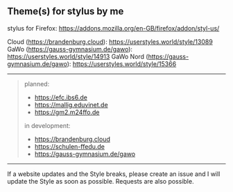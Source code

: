 Theme(s) for stylus by me
---
stylus for Firefox: https://addons.mozilla.org/en-GB/firefox/addon/styl-us/


Cloud (https://brandenburg.cloud): https://userstyles.world/style/13089  
GaWo (https://gauss-gymnasium.de/gawo): https://userstyles.world/style/14913
GaWo Nord (https://gauss-gymnasium.de/gawo): https://userstyles.world/style/15366

---
> planned:
>  - https://efc.ibs6.de
>  - https://mallig.eduvinet.de
>  - https://gm2.m24ffo.de
>
> in development:
>  - https://brandenburg.cloud
>  - https://schulen-ffedu.de
>  - https://gauss-gymnasium.de/gawo
---
If a website updates and the Style breaks, please create an issue and I will update the Style as soon as possible. 
Requests are also possible.
